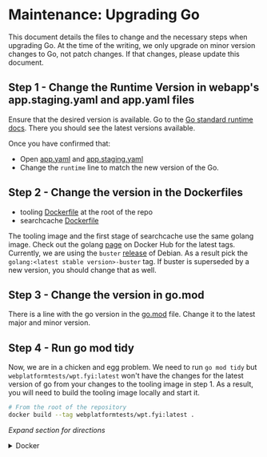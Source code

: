 # Maintenance: Upgrading Go

This document details the files to change and the necessary steps when upgrading Go. At the time of the writing, we only upgrade on minor version changes to Go, not patch changes. If that changes, please update this document.

## Step 1 - Change the Runtime Version in webapp's app.staging.yaml and app.yaml files

Ensure that the desired version is available. Go to the [Go standard runtime docs](https://cloud.google.com/appengine/docs/standard/go/runtime). There you should see the latest versions available.

Once you have confirmed that:
- Open [app.yaml](../webapp/web/app.yaml) and [app.staging.yaml](../webapp/web/app.staging.yaml)
- Change the `runtime` line to match the new version of the Go.


## Step 2 - Change the version in the Dockerfiles
- tooling [Dockerfile](../Dockerfile) at the root of the repo
- searchcache [Dockerfile](../api/query/cache/service/Dockerfile)

The tooling image and the first stage of searchcache use the same golang image. Check out the golang [page](https://hub.docker.com/_/golang?tab=tags) on Docker Hub for the latest tags. Currently, we are using the `buster` [release](https://wiki.debian.org/DebianReleases) of Debian. As a result pick the `golang:<latest stable version>-buster` tag. If buster is superseded by a new version, you should change that as well.

## Step 3 - Change the version in go.mod

There is a line with the go version in the [go.mod](../go.mod) file. Change it to the latest major and minor version.

## Step 4 - Run go mod tidy

Now, we are in a chicken and egg problem. We need to run `go mod tidy` but `webplatformtests/wpt.fyi:latest` won't have the changes for the latest version of go from your changes to the tooling image in step 1. As a result, you will need to build the tooling image locally and start it.

```sh
# From the root of the repository
docker build --tag webplatformtests/wpt.fyi:latest .
```

*Expand section for directions*
<!-- TODO add more instructions for setups like local and docker compose  -->

<details>
  <summary>Docker</summary>
  
  # Step 1 - Terminal 1
  Follow the steps in the main [README.md](../README.md) to start up the instance. It will use this locally built version of Dockerfile

  # Step 2 - Terminal 2
  ```sh
  docker exec wptd-dev-instance go mod tidy
  ```
  This will update your go.mod and go.sum.

</details>